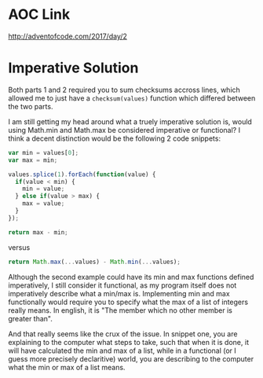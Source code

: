 # AOC Link
http://adventofcode.com/2017/day/2

# Imperative Solution
Both parts 1 and 2 required you to sum checksums accross lines, which allowed me to just have a `checksum(values)` function which differed between the two parts.

I am still getting my head around what a truely imperative solution is, would using Math.min and Math.max be considered imperative or functional? I think a decent distinction would be the following 2 code snippets:

```javascript
var min = values[0];
var max = min;

values.splice(1).forEach(function(value) {
  if(value < min) {
    min = value;
  } else if(value > max) {
    max = value;
  }
});

return max - min;
```

versus

```javascript
return Math.max(...values) - Math.min(...values);
```

Although the second example could have its min and max functions defined imperatively, I still consider it functional, as my program itself does not imperatively describe what a min/max is. Implementing min and max functionally would require you to specify what the max of a list of integers really means. In english, it is "The member which no other member is greater than".

And that really seems like the crux of the issue. In snippet one, you are explaining to the computer what steps to take, such that when it is done, it will have calculated the min and max of a list, while in a functional (or I guess more precisely declaritive) world, you are describing to the computer what the min or max of a list means.
